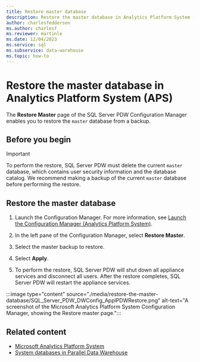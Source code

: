 ```yaml
---
title: Restore master database
description: Restore the master database in Analytics Platform System (APS).
author: charlesfeddersen
ms.author: charlesf
ms.reviewer: martinle
ms.date: 12/04/2023
ms.service: sql
ms.subservice: data-warehouse
ms.topic: how-to
---
```


# Restore the master database in Analytics Platform System (APS)
The **Restore Master** page of the SQL Server PDW Configuration Manager enables you to restore the `master` database from a backup.  
  
## Before you begin
  
> [!IMPORTANT]  
> To perform the restore, SQL Server PDW must delete the current `master` database, which contains user security information and the database catalog. We recommend making a backup of the current `master` database before performing the restore.  
  
## <a id="to-restore-the-master-database"></a> Restore the master database
  
1. Launch the Configuration Manager. For more information, see [Launch the Configuration Manager (Analytics Platform System)](launch-the-configuration-manager.md).  
  
1. In the left pane of the Configuration Manager, select **Restore Master**.  
  
1. Select the master backup to restore.  
  
1. Select **Apply**.  
  
1. To perform the restore, SQL Server PDW will shut down all appliance services and disconnect all users. After the restore completes, SQL Server PDW will restart the appliance services.  
  
:::image type="content" source="./media/restore-the-master-database/SQL_Server_PDW_DWConfig_ApplPDWRestore.png" alt-text="A screenshot of the Microsoft Analytics Platform System Configuration Manager, showing the Restore master page.":::
  
## Related content

- [Microsoft Analytics Platform System](home-analytics-platform-system-aps-pdw.md)
- [System databases in Parallel Data Warehouse](system-databases.md)